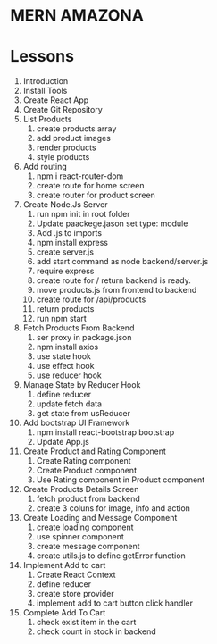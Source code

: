 # MERN AMAZONA

# Lessons
1. Introduction
2. Install Tools
3. Create React App
4. Create Git Repository 
5. List Products
    1. create products array
    2. add product images
    3. render products
    4. style products
6. Add routing
    1. npm i react-router-dom
    2. create route for home screen
    3. create router for product screen 
7. Create Node.Js Server
    1. run npm init in root folder
    2. Update paackege.jason set type: module
    3. Add .js to imports
    4. npm install express
    5. create server.js
    6. add start command as node backend/server.js
    7. require express
    8. create route for / return backend is ready.
    9. move products.js from frontend to backend
    10. create route for /api/products
    11. return products
    12. run npm start
8. Fetch Products From Backend
    1. ser proxy in package.json
    2. npm install axios
    3. use state hook 
    4. use effect hook
    5. use reducer hook
9. Manage State by Reducer Hook
    1. define reducer
    2. update fetch data
    3. get state from usReducer
10. Add bootstrap UI Framework
    1. npm install react-bootstrap bootstrap
    2. Update App.js
11. Create Product and Rating Component
    1. Create Rating component
    2. Create Product component
    3. Use Rating component in Product component
12. Create Products Details Screen
    1. fetch product from backend
    2. create 3 coluns for image, info and action
13. Create Loading and Message Component
    1. create loading component
    2. use spinner component
    3. create message component
    4. create utils.js to define getError function
14. Implement Add to cart
    1. Create React Context
    2. define reducer
    3. create store provider
    4. implement add to cart button click handler 
15. Complete Add To Cart
    1. check exist item in the cart
    2. check count in stock in backend